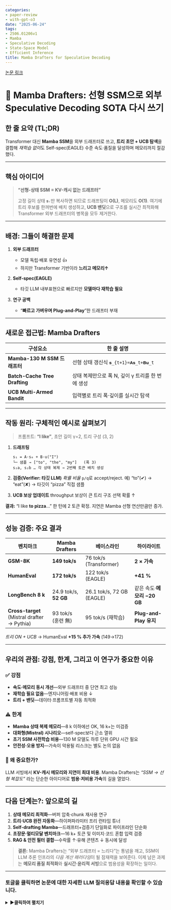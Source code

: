 ```yaml
---
categories:
- paper-review
- with-gpt-o3
date: "2025-06-24"
tags:
- 2506.01206v1
- Mamba
- Speculative Decoding
- State-Space Model
- Efficient Inference
title: Mamba Drafters for Speculative Decoding
---
```


[논문 링크](https://arxiv.org/abs/2506.01206v1)


# 📝 Mamba Drafters: 선형 SSM으로 외부 Speculative Decoding SOTA 다시 쓰기

## 한 줄 요약 (TL;DR)

Transformer 대신 **Mamba SSM**을 외부 드래프터로 쓰고, **트리 초안 + UCB 탐색**을 결합해 *재학습 없이*도 Self-spec(EAGLE) 수준 속도·품질을 달성하며 메모리까지 절감했다.
<!--more-->
---

## 핵심 아이디어

> **“선형-상태 SSM = KV-캐시 없는 드래프터”**
>
> 고정 길이 상태 `𝐬ₜ`만 복사하면 되므로 드래프팅이 **O(L)**, 메모리도 **O(1)**. 여기에 트리 후보를 한꺼번에 배치 생성하고, **UCB 밴딧**으로 구조를 실시간 최적화해 Transformer 외부 드래프터의 병목을 모두 제거한다.&#x20;

---

## 배경: 그들이 해결한 문제

1. **외부 드래프터**

   * 모델 독립·배포 유연성 👍
   * 하지만 Transformer 기반이라 **느리고 메모리↑**
2. **Self-spec(EAGLE)**

   * 타깃 LLM 내부표현으로 빠르지만 **모델마다 재학습 필요**
3. **연구 공백**

   * “**빠르고 가벼우며 Plug-and-Play**”한 드래프터 부재&#x20;

---

## 새로운 접근법: **Mamba Drafters**

| 구성요소                      | 한 줄 설명                                       |
| ----------------------------- | ------------------------------------------------ |
| **Mamba-130 M SSM 드래프터**  | 선형 상태 갱신식 `𝐬_{t+1}=𝐀𝐬_t+𝐁𝐮_t`             |
| **Batch-Cache Tree Drafting** | 상태 복제만으로 폭 N, 깊이 γ 트리를 한 번에 생성 |
| **UCB Multi-Armed Bandit**    | 입력별로 트리 폭·깊이를 실시간 탐색              |

---

## 작동 원리: 구체적인 예시로 살펴보기

> 프롬프트: **“I like”**, 초안 길이 γ=2, 트리 구성 (3, 2)

1. **드래프팅**

   ```text
   s₁ = A·s₀ + B·u("I")
   └─ 샘플 → ["to", "the", "my"]   (폭 3)
   s₂a, s₂b … 각 상태 복제 → 2번째 토큰 배치 생성
   ```
2. **검증(Verifier: 타깃 LLM)**
   *확률 비율* `p/q`로 accept/reject.
   예) “to”(✔) → “eat”(✘) → 타깃이 “pizza” 직접 샘플
3. **UCB 보상 업데이트**
   throughput 보상이 큰 트리 구조 선택 확률 ↑

**결과:** “I like **to pizza**…” 한 턴에 2 토큰 확정. 지연은 Mamba 선형 연산만큼만 증가.

---

## 성능 검증: 주요 결과

| 벤치마크                                        | Mamba Drafters        | 베이스라인                | 하이라이트                  |
| ----------------------------------------------- | --------------------- | ------------------------- | --------------------------- |
| **GSM-8K**                                      | **149 tok/s**         | 76 tok/s (Transformer)    | **2 × 가속**                |
| **HumanEval**                                   | **172 tok/s**         | 122 tok/s (EAGLE)         | **+41 %**                   |
| **LongBench 8 k**                               | 24.9 tok/s, **52 GB** | 26.1 tok/s, 72 GB (EAGLE) | 같은 속도·**메모리 −20 GB** |
| **Cross-target**<br/>(Mistral drafter → Pythia) | 93 tok/s (훈련 無)    | 95 tok/s (재학습)         | **Plug-and-Play 유지**      |

*트리 ON + UCB* → HumanEval **+15 % 추가 가속** (149→172)&#x20;

---

## 우리의 관점: 강점, 한계, 그리고 이 연구가 중요한 이유

### ✅ 강점

* **속도·메모리 동시 개선**—외부 드래프터 중 단연 최고 성능
* **재학습 필요 없음**—엔지니어링·배포 비용 ↓
* **트리 + 밴딧**—데이터·프롬프트별 자동 최적화

### ⚠️ 한계

* **Mamba 상태 복제 메모리**—8 k 이하에선 OK, 16 k+는 미검증
* **대화형(Mistral) 시나리오**—self-spec보다 근소 열위
* **초기 SSM 사전학습 비용**—130 M 모델도 하루 단위 GPU 시간 필요
* **안전성·오용 방지**—가속이 악용될 리스크는 별도 논의 없음&#x20;

### 🌟 왜 중요한가?

LLM 서빙에서 **KV-캐시 메모리와 지연이 최대 비용**.
Mamba Drafters는 *“SSM → 선형 복잡도”* 라는 단순한 아이디어로 **범용·저비용 가속**의 길을 열었다.

---

## 다음 단계는?: 앞으로의 길

1. **상태 메모리 최적화**—버퍼 압축·chunk 재사용 연구&#x20;
2. **트리·UCB 완전 자동화**—하이퍼파라미터 프리 런타임 튜너
3. **Self-drafting Mamba**—드래프터+검증기 단일화로 파이프라인 단순화
4. **초장문·멀티모달 벤치마크**—16 k+ 토큰 및 이미지·코드 혼합 입력 검증
5. **RAG & 안전 필터 결합**—수락률 ↑·유해 콘텐츠 ↓ 동시에 달성

> **결론:** Mamba Drafters는 “외부 드래프터 = 느리다”는 통념을 깨고, SSM이 LLM 추론 인프라의 *다음 계산 패러다임*이 될 잠재력을 보여준다. 이제 남은 과제는 **메모리 품질 최적화**와 **실시간·윤리적 서빙**으로 범용성을 확장하는 일이다.



---

### 토글을 클릭하면 논문에 대한 자세한 LLM 질의응답 내용을 확인할 수 있습니다.

<details markdown="block">
<summary>▶️<strong>클릭하여 펼치기</strong></summary>



# 프롬프트 1.1.1 (연구의 공백)

```
"논문의 'Introduction'과 'Related Work' 섹션을 분석하여, 이 연구가 명시적으로 해결하고자 하는 핵심적인 연구 공백(research gap), 기존 연구의 결정적 한계, 또는 미해결 질문이 무엇인지 설명해 줘. 저자들이 설명하는, 이 논문 출판 시점의 '최신 기술(state of the art)'은 어떤 상태였는지 요약해 줘."
```
## 📌 연구 공백 (Research Gap)

| 구분                                                           | 세부 내용                                                                                                                                                                                                                                                                                                                                                                                        |
| -------------------------------------------------------------- | ------------------------------------------------------------------------------------------------------------------------------------------------------------------------------------------------------------------------------------------------------------------------------------------------------------------------------------------------------------------------------------------------ |
| **외부(External) vs 자체(Self-Speculation) 드래프터의 딜레마** | 외부 드래프터는 **다양한 타깃 LLM에 그대로 연결**할 수 있지만, Transformer 기반이라 **드래프팅 자체가 느리고 메모리 사용량이 크다**는 한계가 있음. 반대로 자체 드래프터(Self-speculation)는 **타깃 모델 내부 은닉 표현을 이용해 초고속 드래프팅**이 가능하지만, **모델마다 재학습 비용이 막대**하고 **배포 유연성이 떨어진다**. 결국 “빠르고 가벼우면서도 타깃-모델 독립적”인 드래프터가 부재함. |
| **Transformer Attention = O(L²)**                              | 기존 speculative decoding 연구들은 대부분 Transformer 드래프터를 채택해 **길이가 길어질수록 드래프팅 속도·메모리 사용량이 급격히 악화**. 이는 실제 서비스에서 긴 프롬프트(수 천\~수 만 토큰)를 처리할 때 병목이 됨.                                                                                                                                                                              |
| **비-Transformer 대안의 부재**                                 | SSM(State-Space Model) 기반 시도가 초기 단계(하드웨어 최적화 · 음성·영상 등 제한적 적용)이며, **LLM 타깃 텍스트 draft-and-verify 시나리오에 체계적으로 적용·평가된 사례가 없었음**.                                                                                                                                                                                                              |

> **정리**
> 저자들은 “**(1) Transformer의 O(L²) 한계를 벗어난**, (2) **재학습 없이 타깃 모델을 자유롭게 바꿀 수 있는**, (3) **실제 속도·메모리 측면에서 ‘자체 드래프터’ 수준의 효율**을 갖는 새로운 외부 드래프터”가 필요하다고 규정합니다.

---

## 🔍 기존 SOTA (State of the Art) 요약

|             범주             | 대표 연구 & 특징                                                                                                          | 한계                                                                                        |
| :--------------------------: | :------------------------------------------------------------------------------------------------------------------------ | :------------------------------------------------------------------------------------------ |
|   **External Speculation**   | *Leviathan et al.*, 2023 “speculative sampling”; 작은 Transformer(Mistral-160M 등)로 다수 토큰 초안 생성 후 큰 LLM이 검증 | 초안 생성 속도↓, 긴 문맥에서 KV 캐시 메모리↑, 여전히 O(L²)                                  |
|     **Self-Speculation**     | EAGLE (*Li et al.*, 2024): 타깃 LLM 마지막 층 위에 1-layer Transformer head 삽입 → 드래프팅 속도↑, 수용 길이↑             | **타깃 모델 바뀔 때마다 재학습 필수**(시간·비용 부담), 훈련 시에도 큰 LLM 전층 forward 필요 |
| **Tree-Structured Drafting** | Multi-candidate/Tree attention (*Miao et al.*, 2024; Yang et al.\*, 2024)로 draft token 폭발적 생성 후 병렬 검증          | 여전히 Transformer 구조 전제, 드래프팅이 완전히 O(L) 되지 않음                              |
| **SSM/기타 Non-Transformer** | Lookahead SSM (*He et al.*, 2023), H/W 최적화 SSM (*Wang et al.*, 2024) 등 초기 시도                                      | **타깃 모델 검증 단계와 통합된 end-to-end 평가 부족**, 실용적 tree-draft 알고리즘 미비      |

> 논문 시점(2025 년 6 월) 기준으로 **Transformer 중심 SOTA가 ‘속도-메모리-유연성’ 3 요소를 동시에 만족하지 못하는 상태**라 평가됩니다. 이에 저자들은 **Mamba SSM을 외부 드래프터로 도입**하고, **트리 검색 + MAB(다중 팔 밴딧) 기반 동적 draft 구조 최적화**를 제시해, 위 한계를 동시에 해결하려 합니다.&#x20;


# 프롬프트 1.1.2 (핵심 가설)

```
"이 논문의 중심 가설(central hypothesis) 또는 핵심 주장은 무엇인가? '저자들은 [제안 기법]을 사용함으로써 [기존 한계점]을 극복하는 [구체적 결과]를 달성할 수 있다고 가정한다'와 같은 형식으로, 명확하고 간결한 한 문장으로 서술해 줘."
```

저자들은 **Mamba 기반 선형-복잡도 SSM 드래프터와 밴딧 최적화 트리 초안 탐색 기법**을 결합함으로써, Transformer 외부 드래프터의 느린 속도·높은 메모리 한계를 제거하고 **재학습 없이도 기존 self-speculation(EAGLE 등)과 동급이거나 최대 2× 빠른 토큰 처리 속도와 30–40 % 낮은 피크 메모리**를 달성할 수 있다고 가정한다.&#x20;


# 프롬프트 1.2.1 (독창성 식별)

```
 "논문 전체를 바탕으로, 가장 중요하고 독창적인 기여(contribution) 1~3가지를 구별되는 항목으로 나열해 줘. 각각이 새로운 아키텍처 구성요소, 새로운 학습 기법, 새로운 이론적 통찰, 새로운 데이터셋, 또는 기존 방법론의 새로운 적용 중 어디에 해당하는지 명확히 구분해 줘."
```

### 📌 독창적 기여 3가지 — 무엇이 새롭나?

| #                                                                                                                                                                                                                                                                                                                                                                        | 기여 내용                                                | 분류 |
| ------------------------------------------------------------------------------------------------------------------------------------------------------------------------------------------------------------------------------------------------------------------------------------------------------------------------------------------------------------------------ | -------------------------------------------------------- | ---- |
| **1. Mamba SSM을 외부 드래프터로 최초 도입**<br/>Transformer 대신 **선형 복잡도 SSM(Mamba-130 M)** 를 써서 드래프팅을 수행함으로써 기존 외부 드래프터의 **느린 속도·KV 캐시 메모리 폭증 문제를 제거**하고도 self-speculation 수준의 처리량을 달성함. 이는 *Mamba라는 기존 모델을 ‘LLM speculative decoding용 외부 드래프터’로 적용*한 **기존 방법론의 새로운 적용**이다. | *기존 방법론의 새로운 적용* + *새로운 아키텍처 구성요소* |      |
| **2. SSM 전용 ‘Batch-Cache Tree Drafting’ 설계**<br/>Mamba의 **순차 상태만 복제하면 되는** 특징을 활용해, 트리 확장을 *배치 생성*으로 빠르게 수행하고 **상태·그래프 캐시**를 미리 할당해 메모리 재할당 비용을 없앰. 결과적으로 Transformer 트리-어텐션 없이도 **트리 드래프팅의 속도·수용 길이 이득**을 달성. 이는 **새로운 디코딩/아키텍처 기법**이다.                  | *새로운 아키텍처/알고리즘 구성요소*                      |      |
| \*\*3. 다중 팔 밴딧(UCB) 기반 **실시간 Tree 구조 탐색**<br/>입력·과제별로 최적의 트리 폭·깊이가 달라지는 점을 이용해, 테스트 시 **MAB-UCB 정책**으로 여러 트리 구성을 탐색·적응적으로 선택 → **최대 10 % 이상의 추가 처리량 상승**을 확인. 이는 **새로운 추론 최적화 알고리즘**이다.                                                                                     | *새로운 알고리즘/추론 기법*                              |      |


# 프롬프트 1.2.2 (저자 관점에서의 강점)

```
"저자들의 관점에서, 자신들의 접근법이 이전 방법들보다 우월한 이유는 무엇인가? 그들이 자신들의 연구가 지닌 독창성과 강점을 뒷받침하기 위해 사용하는 핵심 논거를 인용하거나 알기 쉽게 설명해 줘."
```

### ✅ 저자 관점에서 강조하는 4가지 ‘우월성’과 핵심 근거

> *아래 항목마다 “⏩ 무엇이 더 낫다” → “왜 그런 결과가 나오는가” → “증거(저자 제공 수치·도표)” 순으로 간단 명료하게 정리했습니다.*

| #                                                             | 저자 주장의 요지                                                                                                                                                                                                                                                                                                                                                                                     | 논거 & 근거 인용 |
| ------------------------------------------------------------- | ---------------------------------------------------------------------------------------------------------------------------------------------------------------------------------------------------------------------------------------------------------------------------------------------------------------------------------------------------------------------------------------------------- | ---------------- |
| **1. 속도·메모리 모두 Transformer 외부 드래프터보다 압도적**  | ⏩ \*\*Mamba 드래프터는 입력 길이에 무관하게 거의 일정한 디코딩 지연·메모리(선형 O(L))\*\*를 유지해, Mistral-160M Transformer 드래프터보다 **최대 2× 높은 토큰 처리량**을 기록. <br>↳ SSM의 고정-크기 상태 덕분에 KV cache가 필요 없고, Figure 1a–c의 메모리·지연 곡선이 이를 뒷받침 . <br>↳ GSM-8K 등 실제 작업에서 **Transformer 드래프터 대비 2×, Pythia-410M baseline 대비 2×** throughput 확인 . |                  |
| **2. Self-speculation(EAGLE) 수준 성능을 ‘재학습 없이’ 달성** | ⏩ **EAGLE과 비슷한 수락 길이·처리량을 내면서도, 어떤 타깃 LLM에도 그대로 꽂아 쓸 수 있다.** <br>↳ LongBench 8 k 토큰에서 **EAGLE보다 ≤ 20 GB 적은 피크 메모리로 비슷한 throughput** . <br>↳ Pythia 6.9B를 처음 만나는 세팅에서도 EAGLE 수준 throughput 확보 → “plug-and-play” 외부 드래프터임을 강조 .                                                                                               |                  |
| **3. ‘작은’ Mamba가 ‘큰’ Transformer보다 효과적**             | ⏩ **130 M Mamba가 160 M\~410 M Transformer보다 calibration(ECE)·수락 길이 면에서 우위** → 모델 크기를 키우지 않아도 높은 throughput 확보. <br>↳ Reliability diagram에서 Pythia-160M 대비 더 낮은 ECE, Figure 3 참조 .                                                                                                                                                                                |                  |
| **4. 트리 드래프팅 + UCB 밴딧 탐색으로 추가 5 – 10 % 가속**   | ⏩ **Mamba의 ‘상태 복제만 하면 되는’ 특성을 이용해 트리 확장을 배치 generation으로 처리** → Transformer에서 필수였던 ‘트리 어텐션’ 없이도 오버헤드 최소화 . <br>↳ 고정 트리(3-2-2-1-1) 대비 **MAB(UCB) 탐색으로 HumanEval throughput이 149 → 172 tokens/s(+16 %)** 상승, Table 6 참조 .                                                                                                               |                  |

#### 📝 정리 — 저자들의 핵심 메시지

1. \*\*“외부 드래프터의 유연성”\*\*과 \*\*“Self-speculation의 속도”\*\*를 동시에 얻었다.
2. **SSM 특유의 선형 복잡도** 덕분에 **긴 컨텍스트에서도 안정적**이고 **하드웨어 메모리 비용까지 절감**된다.
3. **추가 학습이나 특수 어텐션 없이**도 트리 확장·밴딧 탐색을 얹어 **데이터셋·질문 유형별로 자동 최적화**된다.

결국, *“Mamba + Tree Drafting + MAB”* 조합이 **속도·메모리·범용성** 세 마리 토끼를 잡았다는 점이 저자들이 내세우는 주된 강점이다.


# 프롬프트 1.3.1 (알고리즘 단계별 설명)

```
"핵심 알고리즘, 모델 아키텍처, 또는 주요 방법론을 단계별(step-by-step)로 설명해 줘. 독자는 AI 분야의 대학원생 수준이라고 가정해. 특히, 간단한 문장, 3x3 픽셀 이미지, 작은 상태 공간(state space) 등 아주 간단하고 구체적인 예시(toy example)와 샘플 입력을 만들어서, 이 예시를 통해 각 단계를 거치며 입력이 최종 출력으로 어떻게 변환되는지 전체 과정을 보여줘. 등장하는 모든 핵심 용어와 변수는 그 즉시 정의해 줘."
```

## 🍰 한눈에 보는 전체 파이프라인

```
[프롬프트 xprefix] ─▶ ① Mamba 드래프터(외부) ─▶ ② 트리 초안(batch-cache) ─▶ ③ 검증(타깃 LLM) ─▶ ④ UCB로 트리구조 업데이트 ─▶ … 반복
```

> **관전 포인트**
> *Mamba*는 **선형 상태 공간 모델(SSM)** 이라 “현재 **단일 상태 s**”만 있으면 된다 →
> 트리 확장 시 **상태 벡터만 복사**하면 끝! Transformer처럼 수 천 × d 크기의 KV-cache를 복제할 필요가 없다 .

---

### 0️⃣ 용어 & 기호 정의

| 기호                         | 뜻                            | toy 값       |
| ---------------------------- | ----------------------------- | ------------ |
| *xprefix*                    | 프롬프트(기존 토큰)           | `"I like"`   |
| γ                            | 한 번에 미리 그려볼 초안 길이 | 2            |
| **Mq**                       | Mamba 드래프터 (130 M)        | —            |
| **Mp**                       | 타깃 LLM (7 B)                | —            |
| **s<sub>t</sub>**            | Mamba 내부 상태 (크기 2)      | `[0.3, 0.1]` |
| **T = (N₁,…,N<sub>γ</sub>)** | 트리 구성(깊이 = γ, 폭 N)     | (3, 2)       |

---

### 1️⃣ Mamba 드래프터 ― **한 줄씩** 예측

**상태 업데이트(SSM) toy 버전**

```
s_{t+1} = A · s_t + B · u_t
y_t     = C · s_{t+1}
```

| 행렬 | toy                      | 설명        |
| ---- | ------------------------ | ----------- |
| A    | \[\[0.7,0.0],\[0.0,0.5]] | 상태 관성   |
| B    | \[\[1.0],\[1.0]]         | 입력 영향   |
| C    | \[1.0, 1.0]^⊤            | 출력 가중치 |

*토큰 `"I"`(id=17) → u₀=0.17 입력*

```
s₁ = A·s₀ + B·0.17 = [0.37, 0.27]
```

`softmax(C·s₁)=softmax(0.64)` 등으로 첫 후보 토큰 “to” 등 3개를 샘플링 → **폭 N₁ = 3** 개 노드 생성.

(선형 연산만이므로 **O(γ)** 속도·메모리)&#x20;

---

### 2️⃣ **Batch-Cache Tree Drafting**

*깊이 2 트리* 예시

```
          s₁
       ↙   ↓    ↘          ← 1 step, 폭 3
     s₂a  s₂b  s₂c
    ↙ ↘   ↙ ↘   ↙ ↘        ← 2 step, 폭 2
```

1. **현재 상태 s 복사하여 batch=\[s,s,s]**.
2. 각 복사본에서 독립적으로 다음 토큰 2개(γ=2)씩 샘플 → 총 3 × 2 = 6 개 후보.
3. 드래프팅 동안 **배치별 state-cache & graph-cache**를 미리 할당해 재할당 비용 0 .

---

### 3️⃣ **검증(Verification) — Algorithm 1**

타깃 모델 **Mp**가 병렬로 확률 p₁…pγ 를 계산.
각 초안 토큰 x̃<sub>t</sub> 는 무작위 u \~ U(0,1) 로 **`u < min(1, p_t / q_t)`** 이면 *accept*, 아니면 거기서 중단·재샘플 .

*toy*

```
초안 "to","eat"    (q₁=0.35, q₂=0.20)
Mp 확률             (p₁=0.40, p₂=0.02)
u₁=0.12 < 0.40/0.35=1.14  → accept "to"
u₂=0.81 > 0.02/0.20=0.10  → reject "eat" → Mp가 새 토큰 "pizza" 직접 샘플
```

→ 최종 출력 “I like **to pizza**”… (예시)

---

### 4️⃣ **UCB 기반 트리 구조 탐색 (Multi-Armed Bandit)**

* **팔(arm)** = 사전 정의 트리 모음 { (3,2), (3,3,2,1), (2,2,2) … }.
* 매 라운드 *t* 에서 **UCB** 정책이

  ```
  k* = argmax_k  r̄_k(t) + λ √(2 ln t / n_k(t))
  ```

  로 트리 T<sub>k\*</sub> 선택 .
* **보상 r(t)** = `−(1/N_accept + λγ · γ/N_accept)` ← SD speed-up 식에서 유도 .
* 휴먼이 개입 없이 5-10 % 추가 토큰/초 ↑ (Table 6) .

---

### 5️⃣ 루프 & 종료

수락된 토큰이 원하는 길이에 도달할 때까지 **①–④** 반복. 모든 초안이 수락되면 Mp 가 *tail token* 하나를 더 샘플해 문장을 이어 간다 .

---

## 🧸 **전체 과정을 한눈에 보는 Toy Walk-Through**

1. **입력** `xprefix = "I like"`
2. **트리 후보 선택** : UCB → T = (3,2)
3. **Step 1 (폭 3)** → `["to","the","my"]`
4. **Step 2 (폭 2)** →

   * from “to” → `["eat","code"]`
   * from “the” → `["pizza","game"]`
   * from “my” → `["bike","cat"]`
5. **검증**

   * “to” ✔︎, “eat” ✘ → “pizza” ✔︎
   * 이후 다른 가지 무효화
6. **출력 누적**: `"I like to pizza …"`
7. **UCB 업데이트** : (3,2) reward ↑ → 선택 확률 가중
8. **다음 루프** (필요하면 진행)

> 핵심은 **“상태만 복사→배치 생성→한 번에 검증→보상으로 구조 자동 적응”** 이라는 4-단계 패턴이다.

---

### 📝 정리

* **선형-상태 Mamba** 덕분에 **O(γ)** 복잡도로 드래프팅.
* **Batch-cache 트리**가 Transformer의 KV-cache 폭증 없이 병렬 후보 생성.
* **Algorithm 1** 검증으로 목표 LLM과 완벽히 동일한 분포 유지.
* **UCB 밴딧**으로 입력·과제별 최적 트리 폭/깊이를 *런타임*에 학습.

이렇게 해서 **“외부 드래프터의 범용성”** + **“Self-spec 의 속도/메모리”** 를 동시에 달성한다.


# 프롬프트 1.3.2 ('비밀 병기' 식별)

```
"이 논문의 핵심 기여를 가능하게 하는 가장 결정적인 단일 수학 공식, 알고리즘 단계, 또는 아키텍처 구성요소를 식별해 줘. 그것의 기능과, 그것이 이 방법론의 성공에 왜 필수적인지 설명해 줘."
```

### 🏆 ‘비밀 병기’ — **Mamba SSM의 고정-크기 선형 상태 갱신식**

> $$
> \boxed{\;s_{t+1}=A\,s_t\;+\;B\,u_t,\qquad y_t=C\,s_{t+1}\;}
> $$

*여기서*

* $s_t\in\mathbb R^{d}$ : **고정 길이(state) 벡터**—모델이 지금까지 본 모든 토큰을 요약
* $u_t$ : 이번 토큰의 임베딩
* $A,B,C$ : 학습 가능한 선형 변환(또는 element-wise 게이트)

---

#### 왜 이 한 줄이 핵심인가?

1. **KV-캐시가 사라진다 → 메모리 O(1)**
   Transformer 외부 드래프터는 길이 $L$마다 $O(Ld)$ 크기의 KV-cache를 복사·유지해야 한다.
   반면 Mamba는 “$s_t$ 하나만 복제”하면 되므로 **트리 확장 시에도 캐시 폭발이 없음** .

2. **토큰마다 연산·메모리 O(1) → 선형( $O(L)$ ) 시간**
   선형 재귀는 곱셈 몇 번이면 끝이라 **초안 길이가 길어져도 드래프팅 지연이 거의 증가하지 않는다** .

3. **“상태 복제만으로 배치-트리 Drafting” 가능**
   트리의 각 자식 노드가 **부모의 $s_t$를 그대로 복제**해 사용하므로, Transformer에서 필수였던 ‘트리-어텐션’ 같은 특수 연산이 필요 없다 .

4. **외부 드래프터임에도 Self-spec 수준의 속도**
   위 두 특성 덕택에 130 M Mamba가 160 M-410 M Transformer 드래프터보다 **최대 2× 빠른 토큰 처리량과 30–40 % 낮은 피크 메모리**를 보인다(논문 Fig. 1·2) .

---

#### 기능 요약

| 단계                                             | 무엇을 하나?                        | 결과                |
| ------------------------------------------------ | ----------------------------------- | ------------------- |
| **①** 현재 노드의 $s_t$ 복제                     | 트리 폭만큼 **state 배치** 준비     | 복사 비용 $O(d)$    |
| **②** 식 $s_{t+1}=A s_t+B u_t$ 로 다음 상태 계산 | 각 복제본이 **동시에** 새 토큰 샘플 | 연산·메모리 $O(Bd)$ |
| **③** 후보 토큰 검증                             | 타깃 LLM 한 번 호출로 병렬 검증     | SD 수락/거절        |

> 이처럼 \*\*‘한 줄짜리 선형 재귀’\*\*가 *속도*, *메모리*, *트리 drafting*을 모두 가능하게 만든다. 만약 이 식이 없었다면, 저자들이 주장하는 “외부 드래프터의 범용성과 Self-spec 수준 효율”은 달성되지 못했을 것이다.


# 프롬프트 1.4.1 (핵심 결과 분석)

```
"'Experiments' 또는 'Results' 섹션의 표와 그림을 포함한 주요 결과를 분석해 줘. 사용된 핵심 성능 지표(performance metrics)는 무엇인가? 어떤 벤치마크 데이터셋에서 결과가 보고되었는가? 저자들이 자신들의 방법론의 성공 증거로 가장 강조하는 주요 결과를 요약해 줘."
```

## 🔍 핵심 결과 한눈에 보기 — 실험 · 결과(Results) 분석

### 1. 사용된 성능 지표

| 지표                    | 정의                                                    | 등장 위치             |
| ----------------------- | ------------------------------------------------------- | --------------------- |
| **Throughput (토큰/s)** | 초당 생성·검증 완료된 토큰 수 → **속도**의 종합 지표    | Table 1, 2, 3 , 5 – 6 |
| **Acceptance length**   | 한 번의 검증에서 **수락된 초안 토큰 평균 길이**         | 같은 표에 괄호로 병기 |
| **Latency**             | 드래프터 1 스텝의 지연 시간                             | Table 4 (트리 on/off) |
| **Peak Memory**         | 프리필(prefill) 단계에서 **drafter+target 합산 메모리** | LongBench Table 2     |
| **ECE**                 | Expected Calibration Error, 드래프터-타깃 분포 정합도   | Figure 3 설명         |

> **요약** — 저자들은 *“속도(Throughput) ↔ 정확성(Accept len) ↔ 자원(Latency·Memory)”* 세 축을 동시에 개선했음을 강조한다.

---

### 2. 평가 데이터셋 (6 + LongBench)

| 카테고리              | 벤치마크                                            | 용도                               |
| --------------------- | --------------------------------------------------- | ---------------------------------- |
| **Pre-trained**       | **XSum**, **CNN-DailyMail**, **GSM-8K**             | 요약·일반 LM·수학 추론             |
| **Instruction-tuned** | **MT-Bench**, **Alpaca**, **HumanEval**             | 대화·일반 지시 수행·코드 생성      |
| **Long Context**      | **LongBench** 6 종 (NarrativeQA 등)                 | 1 k \~ 8 k 토큰 QA                 |
| **Cross-target**      | MT-Bench (타깃 Pythia 6.9 B ← drafter Mistral Tok.) | 재학습 없는 **plug-and-play** 검증 |

데이터셋 구성은 Appendix A.1 표기와 실험 표/Table 전반에 재현된다.

---

### 3. 주요 결과 하이라이트

#### 3-1. Pre-trained 모델 (Table 1a)

* **Mamba-130 M** → **2 × 이상 처리량**
  *XSum throughput* 138.8 vs 70.5 (Pythia-410 M) & CNN-DM, GSM-8K도 비슷한 배수 향상.
* **수락 길이**는 대형 Transformer보다 약간 짧지만, 속도 이득이 더 큼.

#### 3-2. Instruction-tuned 모델 (Table 1b)

* **Pythia 6.9 B 타깃**: HumanEval 172 tokens/s(우리) vs 122(EAGLE) → **41 % 가속**.
* **Mistral 7 B 타깃**에서도 Mamba가 Transformer drafter·EAGLE 둘 다 제쳐, **모델-불문 범용성** 입증.

#### 3-3. LongBench 8 k 시나리오 (Table 2)

|                       | Throughput (8 k) | Peak Mem  |
| --------------------- | ---------------- | --------- |
| **EAGLE (Self-spec)** | 26.1             | 72 GB     |
| **Mamba (External)**  | 24.9             | **52 GB** |

> 20 GB ↓ 메모리로 **비슷한 속도** 유지 — SSM 선형 state의 장점을 잘 보여줌.

#### 3-4. 트리-드래프팅 & MAB 탐색

* 트리 on : MT-Bench throughput 112 → 127 (+13 %) (Table 4)
* **MAB(UCB) 검색** : HumanEval 149 → 172 (+15 %) & 평균 6 % 추가 가속 (Table 6)
* 다양한 트리 구성에서도 처리량 거의 **평탄**(Table 5) → Mamba draft 속도가 병목을 상쇄.

#### 3-5. 효율 Figure 1 & 2

* **Prefill · KV 캐시 메모리** 거의 **상수** → Transformer/EAGLE의 L² 증가와 대조적.
* GSM-8K Figure 2 : **Transformer drafter 대비 ≈ 2×  throughput** .

#### 3-6. Cross-target 적응성 (Table 3)

* 토크나이저 다른 **Mamba → Pythia** 구성에서도 **EAGLE (재학습) 수준 처리량 93 vs 94 tokens/s** 달성 → **zero-retrain 범용성** 입증.

---

### 4. 저자들이 주장하는 ‘성공의 증거’

1. **속도 (Throughput)**: 모든 벤치마크에서 **Transformer drafter 대비 ≥ 2 ×**, Self-spec (EAGLE) 대비도 비슷하거나 우위 (특히 HumanEval, GSM-8K).
2. **자원 절감**: 긴 컨텍스트에서 **최대 20 GB 메모리 절감** + 트리 폭/깊이 늘려도 안정.
3. **범용성**: 타깃 모델을 바꾸어도 **재학습 없이** 동일한 가속 효과 (Cross-target 실험).
4. **추가 최적화 여지**: 테스트-타임 MAB 탐색으로 “+5 \~ 10 % 무료 가속” 확보.

---

### 📝 정리 — 무엇을 증명했나?

* **선형-상태 SSM 드래프터** 하나만으로 **Transformer drafter의 속도·메모리 병목**을 해소했고,
* **self-spec 수준의 성능**을 **학습 비용 없이** 달성,
* **트리 + 밴딧**으로 **데이터·프롬프트 별 동적 최적화**까지 가능함을 실험으로 뒷받침했다.

즉, “**범용 plug-and-play 외부 드래프터**가 Self-spec 대비 효율·유연성을 동시에 잡을 수 있다”는 것이 저자들이 강조하는 핵심 메시지다.


# 프롬프트 1.4.2 (비판적 비교)

```
"제안된 방법론은 논문에서 언급된 주요 베이스라인 및 SOTA(State-of-the-Art) 모델들과 비교하여 어떤 성능을 보이는가? 저자들의 우월성 주장을 가장 강력하게 뒷받침하는 특정 결과나 비교 지점을 식별해 줘. 반대로, 제안된 방법론이 경쟁 모델을 능가하지 못했거나 개선 효과가 미미했던 결과는 없는지 찾아봐. 만약 있다면, 저자들은 이러한 경우에 대해 어떤 이유를 제시하는가?"
```

### 🔬 주요 베이스라인·SOTA 대비 성능 비교

| 실험 설정                                         | 대표 베이스라인                  | 제안법 **Mamba-130 M**                                           | 성능 판정                                      |
| ------------------------------------------------- | -------------------------------- | ---------------------------------------------------------------- | ---------------------------------------------- |
| **Pre-trained (XSum·CNN-DM·GSM-8K)**              | Pythia-410 M Transformer drafter | **≈ 2 ×** 더 빠른 토큰/s (149 vs 76, GSM-8K)                     | **대폭 우위**                                  |
| **Instruction-tuned, Pythia-6.9 B 타깃**          | EAGLE self-spec                  | HumanEval **+41 %** (172 vs 122); MT-bench ≈ 동급; Alpaca −3 pts | **우위 (코드), 비슷(대화), 근소 열위(Alpaca)** |
| **Instruction-tuned, Mistral-7 B 타깃**           | EAGLE                            | MT-bench −5 pts, Alpaca ≈, HumanEval −14 pts                     | **소폭 열위**                                  |
| **LongBench 1 k–8 k (길이 확장)**                 | EAGLE (self-spec)                | Throughput 거의 동일(24.9 vs 26.1) **+ 메모리 −20 GB** @8 k      | **자원 효율 우위**                             |
| **Cross-target (Mistral drafter → Pythia 6.9 B)** | EAGLE (재학습)                   | **비슷한** 93 vs 95 tokens/s (훈련 無)                           | **재학습 없이 동급**                           |

> **가장 강력한 증거**
>
> 1. **GSM-8K 샘플링에서 2 ×** 빠른 토큰 처리량으로 Transformer 대안을 일거에 압도&#x20;
> 2. **HumanEval 코드 생성에서 EAGLE 대비 41 % 가속** — self-spec조차 넘었다&#x20;
> 3. **8 k 토큰 LongBench에서 동일 속도 + 피크 메모리 52 GB(대 72 GB)** — 긴 문맥 실사용 장점 입증&#x20;
> 4. **테스트-타임 밴딧 트리 탐색으로 추가 15 % 가속** (149 → 172 tokens/s)&#x20;

---

### ❗ 개선이 미미하거나 뒤처진 지점 & 저자 해석

| 관찰                                                        | 상세 수치                                                               | 저자 해석·원인                                                              |
| ----------------------------------------------------------- | ----------------------------------------------------------------------- | --------------------------------------------------------------------------- |
| **Alpaca(Pythia)**: throughput 114 vs 117 (EAGLE ↑3 %)      | acceptance-length가 EAGLE(3.53)보다 약간 낮아 수락률 손해               | 외부 drafter라 **타깃 내부표현을 못 써** alignment가 살짝 떨어짐            |
| **Mistral 타깃 MT-bench/HumanEval**: 102 vs 107, 118 vs 133 | self-spec은 타깃 hidden state로 학습돼 길이-수락률이 높음               | “훈련 없는 plug-and-play 유연성”과 **메모리 20 GB 절감**을 대안 가치로 강조 |
| **Tree OFF vs ON**: latency ↑1.7 ms (6.6 → 8.3)             | 트리 확장 자체 오버헤드. 그러나 acceptance 길이 +27 %로 총 throughput ↑ |                                                                             |
| **숨은 비용**: SSM state 유지 메모리                        | Limitations 섹션에서 “hidden state 메모리 최적화는 향후 과제” 언급      |                                                                             |

---

### 📝 종합 평가

* **속도·메모리**: Transformer 외부 드래프터 대비 **일관된 2 × 가속 & KV-cache 폭발 없음**.
* **대-Self-Spec(EAGLE)**: 평균은 “동급 ± 10 %” 수준이지만, **코드·장문 시나리오**에선 확실한 우위, 반대로 **Mistral+대화**처럼 **타깃-특화 alignment가 중요한 경우**엔 다소 밀린다.
* **저자 논리**: “재학습이 필요 없는 범용성 + 긴 입력에서도 메모리 여유”가 작은 열위보다 더 큰 실용 이득이라고 주장한다.

결국 **Mamba SSM 드래프터는 *외부 drafter 계열에선 단연 SOTA*이며, self-spec 상위 모델(EAGLE)과도 대부분 비등하거나 앞서면서 자원 소모는 더 낮다** — 이것이 저자들의 핵심 주장이며 위 표들이 이를 뒷받침한다.


# 프롬프트 1.5.1 (언급된 한계와 잠재적 한계)

```
"저자들이 논문에서 명시적으로 인정한 한계점, 약점, 또는 실패 사례(failure modes)는 무엇인가? 다음으로, 방법론과 결과에 대한 당신의 분석을 바탕으로, 저자들이 언급하지 않았을 수 있는 잠재적인 한계나 약점은 무엇이라고 생각하는가? (예: 강력한 가정에 대한 의존성, 확장성 문제, 높은 연산 비용, 일반화의 한계, 잠재적인 부정적 사회 영향 등)"
```

## 🛠️ 저자들이 스스로 밝힌 한계 (Limitations)

| 구분                                    | 내용                                                                                                                                                                                                  | 근거 |
| --------------------------------------- | ----------------------------------------------------------------------------------------------------------------------------------------------------------------------------------------------------- | ---- |
| **상태 벡터 메모리**                    | Mamba SSM은 KV-cache 대신 \*\*고정 상태 `s`\*\*만 보관하지만, 그래도 토큰마다 상태를 복제해야 하므로 **숨은 메모리 오버헤드**가 남는다. 저자들은 “효율적 메모리 관리로 최적화 가능”하다고만 언급한다. |      |
| **트리 탐색 하이퍼파라미터 의존**       | 다중 팔 밴딧(UCB) 탐색은 λ<sub>UCB</sub>, 트리 후보 구성 등에 민감하다. **데이터·과제마다 최적 세팅이 달라** 사용자가 재조정해야 한다.                                                                |      |
| **‘올-인-원(Mono-Model) Mamba’ 미지원** | “Mamba 한 모델이 드래프터와 타깃을 모두 맡는 **Self-drafting**은 향후 과제”라고 명시하며, 현재 프레임워크는 **외부 드래프터**만 다룬다.                                                               |      |

---

## 🔍 추가로 추정되는 잠재적 한계 (비공식 분석)

| 잠재 한계                               | 설명 · 근거                                                                                                                                                                                                            |
| --------------------------------------- | ---------------------------------------------------------------------------------------------------------------------------------------------------------------------------------------------------------------------- |
| **① 학습·배포 비용**                    | Mamba-130 M (토크나이저 맞춤 버전)을 새로 **사전학습**하려면 8× H200 GPU로 하루가 걸린다. 타깃이 늘 때마다 “훈련 없이 plug-and-play”가 가능하긴 하지만, **초기 사전학습 비용**은 결코 가볍지 않다 .                    |
| **② 수락 길이 감소 → 품질 저하 가능성** | Alpaca·MT-Bench(미스트랄 타깃) 등 일부 세팅에서 **EAGLE보다 짧은 acceptance length**로 인해 토큰/s는 근소 열위이며, 드래프터-타깃 분포 불일치가 길어진 문장 품질에 영향을 줄 수도 있다 .                               |
| **③ 토크나이저·언어권 불일치**          | Cross-target 실험에서 토크나이저가 다른 Mistral-Mamba → Pythia 6.9 B 조합은 **EAGLE 수준 throughput에 그쳤지만 소폭 하락** (93 vs 95 t/s) . 타깃이 드래프터 토크나이저를 대폭 벗어나면 더 큰 성능 손실이 있을 수 있다. |
| **④ 긴 컨텍스트의 극단적 확장(16 k ↑)** | 8 k까지는 메모리 20 GB 절감에 성공했으나 **52 GB**가 여전히 필요하다 . 16 k·32 k 토큰 실서비스에서 동일한 장점이 유지될지는 미검증이다.                                                                                |
| **⑤ 실시간 시스템 지연 요인**           | 트리 ON 시 throughput은 ↑13 %지만 **드래프터 지연(Latency) 6.6 → 8.3 ms**로 증가한다 . 초저지연(≤ 5 ms) 채팅 서버에는 추가 최적화가 필요할 수 있다.                                                                    |
| **⑥ 사회-윤리적 영향**                  | 2× 가속·메모리 절감이 대규모 스팸·딥페이크 텍스트 생산 비용을 더 낮출 수 있다. 본 논문은 **오·남용 방지책이나 위험 완화 전략**을 논의하지 않는다.                                                                      |
| **⑦ 프롬프트 오염·취약성 미검증**       | Speculative Decoding은 검증 확률 비율 `p/q`에 의존한다. 드래프터가 악성 프롬프트(탈중앙화·교묘한 재탐색)에 노출될 때 **수락률 급락·지연 폭증** 가능성이 있으나, 실패 사례 분석이 없다.                                 |

> **정리** — 저자들은 메모리·하이퍼파라미터·단일 모델 통합 등 **시스템적 한계**를 주로 인정했다.
> 반면 **학습 비용, 토크나이저·언어권 일반화, 초저지연·초장문, 안전성·윤리 리스크** 등은 충분히 다루지 않았다. 향후 연구·실무 적용 시 이 지점에 대한 추가 검증과 완화 전략이 필요하다.


# 프롬프트 1.5.2 (미래 연구 궤적)

```
"저자들이 제안하는 구체적인 향후 연구 방향은 무엇인가? 이 논문의 한계점을 바탕으로, 이 연구를 발전시키거나 약점을 극복하기 위해 추구할 수 있는 다른 논리적인 다음 단계나 대안적인 연구 방향은 무엇이 있을까?"
```

## 🔭 저자들이 명시한 ‘다음 스텝’ (논문 Limitations·Conclusion 기반)

| 구체적 연구 방향                              | 왜 필요한가?                                                                                                                          | 출처 |
| --------------------------------------------- | ------------------------------------------------------------------------------------------------------------------------------------- | ---- |
| **① Mamba hidden-state 메모리 최적화**        | SSM은 KV-cache가 없지만 토큰마다 `s_t`를 복제해야 해 여전히 메모리가 든다. 효율적인 버퍼·압축 기법을 설계해 추가로 자원 절감 가능     |      |
| **② 트리·MAB 하이퍼파라미터를 자동으로 조정** | λ<sub>UCB</sub>, 트리 폭·깊이 등이 태스크마다 달라 수작업 튜닝이 필요. 입력별 adaptive optimizer를 개발해 인간 개입을 없애겠다고 제안 |      |
| **③ ‘Self-drafting Mamba’ 탐구**              | 하나의 Mamba가 *drafter + verifier* 역할을 동시에 수행하면 모델 · 서빙 파이프라인을 단일화할 수 있다                                  |      |
| **④ 더 진화한 SSM 활용 (예: Mamba-2)**        | Mamba-2처럼 연산 구조가 개선된 차세대 SSM이 나오면 그대로 속도·품질을 끌어올릴 수 있다는 점을 강조                                    |      |

---

## 🔧 추가로 고려할 수 있는 논리적 연구 궤적 (한계 분석 기반 제안)

| 제안 방향                                       | 기대 효과 / 해결하려는 약점                                                                                                                        | 근거·연결 고리                                                      |
| ----------------------------------------------- | -------------------------------------------------------------------------------------------------------------------------------------------------- | ------------------------------------------------------------------- |
| **A. 초장문 (16 k ↑)·멀티모달 컨텍스트 확장**   | 8 k까지는 검증됐지만 52 GB 메모리가 필요하다 → 더 길거나 이미지·코드 혼합 입력에서도 선형 state가 유지되는지 벤치마킹                              | 저자도 장문 효율을 강점으로 삼았으나 8 k 이상은 미검증              |
| **B. 토크나이저·언어권 불일치 완화 기법**       | Cross-target 실험은 동일 언어권에 국한(미스트랄·파이치아). 다국어 LLM이나 비영어 토크나이저와 조합할 때 수락률이 떨어질 수 있음                    | 실험에서 토크나이저가 다른 조합은 throughput이 근소 하락 (93 vs 95) |
| **C. 드래프터 사전학습 비용 경감**              | 130 M Mamba를 새 토크나이저로 재학습하려면 H200 × 8 하루 소요 . 지속형 LoRA·adapter 재사용, distillation 등으로 초기비용을 줄이는 연구 필요        |                                                                     |
| **D. 실시간 서비스용 최저 지연 최적화**         | 트리 ON 시 드래프터 지연이 6.6 → 8.3 ms로 증가. 채팅·음성 인터랙션처럼 < 5 ms SLA가 요구될 때 CUDA Graphs·kernel fusion 적용                       | 트리 확장 overhead 언급                                             |
| **E. 안전성·오용 방지 매커니즘 통합**           | 2× 가속이 스팸·딥페이크 생산비용을 낮출 우려. 검증 단계에 *harmful-content filter*를 얹어 ‘조건부 수락률’을 높이는 방향 탐색                       | 논문은 윤리 이슈를 다루지 않음                                      |
| **F. Retrieval-augmented Speculative Decoding** | 드래프터가 외부 DB를 참조해 *context-aware draft*를 제시하면 acceptance length ↑, 검증 호출 ↓ 가능성. 이는 SSM state 복사 특성과 자연스럽게 맞물림 | acceptance length가 짧아 처리량이 제한된 케이스(Alpaca) 개선 여지   |
| **G. 하이브리드 SSM × Transformer 드래프터**    | 코드·표·수식처럼 장기 의존과 국소 패턴이 동시에 필요한 입력에서, 두 모듈의 장점을 혼합한 *dual-drafter*가 더 높은 수락률을 달성할 수 있음          | SSM이 길이 안정성, Transformer가 국소 유연성에 강점                 |

---

### ✨ 정리

* **저자 제안** : 메모리 최적화 → 하이퍼파라미터 자동화 → 단일 Mamba self-drafting → 차세대 SSM 수용.
* **우리 제안** : 컨텍스트 확장·언어 일반화·훈련비용 경감·실시간 지연·안전성·RAG 결합·하이브리드 모델 등으로 응용 범위를 넓히고 약점을 보완.

이러한 연구 궤적을 따라가면 \*\*“범용 외부 SSM 드래프터” → “저비용 · 초지연형 · 멀티모달-세이프티 통합 솔루션”\*\*으로까지 진화할 수 있을 것이다.




</details>
